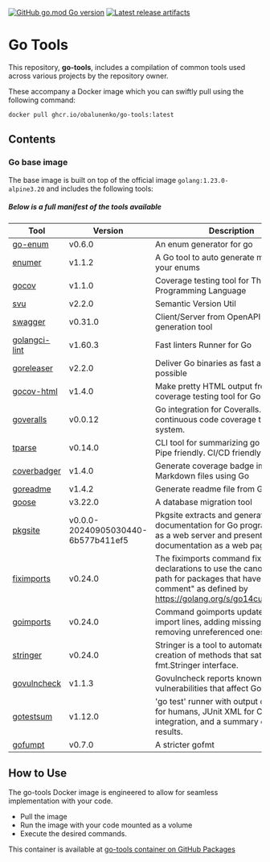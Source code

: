[![GitHub go.mod Go version](https://img.shields.io/github/go-mod/go-version/obalunenko/go-tools)](https://github.com/obalunenko/go-tools/go.mod)
[![Latest release artifacts](https://img.shields.io/github/v/release/obalunenko/go-tools)](https://github.com/obalunenko/go-tools/releases/latest)

# Go Tools

This repository, **go-tools**,
includes a compilation of common tools used across various projects by the repository owner.

These accompany a Docker image which you can swiftly pull using the following command: 

```shell
docker pull ghcr.io/obalunenko/go-tools:latest
```

## Contents

### Go base image

The base image is built on top of the official image `golang:1.23.0-alpine3.20` and includes the following tools:


##### Below is a full manifest of the tools available


| Tool                                                       | Version                            | Description                                                                                                                                                                       |
|------------------------------------------------------------|------------------------------------|-----------------------------------------------------------------------------------------------------------------------------------------------------------------------------------|
| [go-enum](https://github.com/abice/go-enum)                | v0.6.0                             | An enum generator for go                                                                                                                                                          |
| [enumer](https://github.com/alvaroloes/enumer)             | v1.1.2                             | A Go tool to auto generate methods for your enums                                                                                                                                 |
| [gocov](https://github.com/axw/gocov)                      | v1.1.0                             | Coverage testing tool for The Go Programming Language                                                                                                                             |
| [svu](https://github.com/caarlos0/svu)                     | v2.2.0                             | Semantic Version Util                                                                                                                                                             |
| [swagger](https://github.com/go-swagger/go-swagger)        | v0.31.0                            | Client/Server from OpenAPI docs generation tool                                                                                                                                   |
| [golangci-lint](https://github.com/golangci/golangci-lint) | v1.60.3                            | Fast linters Runner for Go                                                                                                                                                        |
| [goreleaser](https://github.com/goreleaser/goreleaser)     | v2.2.0                             | Deliver Go binaries as fast and easily as possible                                                                                                                                |
| [gocov-html](https://github.com/matm/gocov-html)           | v1.4.0                             | Make pretty HTML output from gocov, a coverage testing tool for Go                                                                                                                |
| [goveralls](https://github.com/mattn/goveralls)            | v0.0.12                            | Go integration for Coveralls.io continuous code coverage tracking system.                                                                                                         |
| [tparse](https://github.com/mfridman/tparse)               | v0.14.0                            | CLI tool for summarizing go test output. Pipe friendly. CI/CD friendly.                                                                                                           |
| [coverbadger](https://github.com/obalunenko/coverbadger)   | v1.4.0                             | Generate coverage badge images for Markdown files using Go                                                                                                                        |
| [goreadme](https://github.com/posener/goreadme)            | v1.4.2                             | Generate readme file from Go doc                                                                                                                                                  |
| [goose](https://github.com/pressly/goose/v3/cmd/goose)     | v3.22.0                            | A database migration tool                                                                                                                                                         |
| [pkgsite](https://golang.org/x/pkgsite/cmd/pkgsite)        | v0.0.0-20240905030440-6b577b411ef5 | Pkgsite extracts and generates documentation for Go programs. It runs as a web server and presents the documentation as a web page.                                               |
| [fiximports](https://golang.org/x/tools/cmd/fiximports)    | v0.24.0                            | The fiximports command fixes import declarations to use the canonical import path for packages that have an "import comment" as defined by https://golang.org/s/go14customimport. |
| [goimports](https://golang.org/x/tools/cmd/goimports)      | v0.24.0                            | Command goimports updates your Go import lines, adding missing ones and removing unreferenced ones                                                                                |
| [stringer](https://golang.org/x/tools/cmd/stringer)        | v0.24.0                            | Stringer is a tool to automate the creation of methods that satisfy the fmt.Stringer interface.                                                                                   |
| [govulncheck](https://golang.org/x/vuln/cmd/govulncheck)   | v1.1.3                             | Govulncheck reports known vulnerabilities that affect Go code.                                                                                                                    |
| [gotestsum](https://gotest.tools/gotestsum)                | v1.12.0                            | 'go test' runner with output optimized for humans, JUnit XML for CI integration, and a summary of the test results.                                                               |
| [gofumpt](https://mvdan.cc/gofumpt)                        | v0.7.0                             | A stricter gofmt                                                                                                                                                                  |


## How to Use

The go-tools Docker image is engineered to allow for seamless implementation with your code.

 - Pull the image
 - Run the image with your code mounted as a volume
 - Execute the desired commands.

This container is available at 
[go-tools container on GitHub Packages](https://github.com/obalunenko/go-tools/pkgs/container/go-tools)

